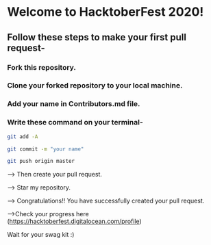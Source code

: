 # Welcome to HacktoberFest 2020!

## Follow these steps to make your first pull request-

### Fork this repository.

### Clone your forked repository to your local machine.

### Add your name in Contributors.md file.

### Write these command on your terminal-

```sh
git add -A
```

```sh
git commit -m "your name"
```

```sh
git push origin master
```

--> Then create your pull request.

--> Star my repository.

--> Congratulations!! You have successfully created your pull request.

-->Check your progress here (https://hacktoberfest.digitalocean.com/profile)

Wait for your swag kit :)
